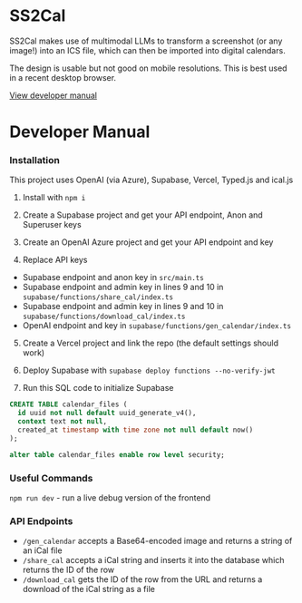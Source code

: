 # SS2Cal

SS2Cal makes use of multimodal LLMs to transform a screenshot (or any image!) into an ICS file, which can then be imported into digital calendars.

The design is usable but not good on mobile resolutions. This is best used in a recent desktop browser.

[View developer manual](#developer-manual)

# Developer Manual

### Installation

This project uses OpenAI (via Azure), Supabase, Vercel, Typed.js and ical.js

1. Install with `npm i`

2. Create a Supabase project and get your API endpoint, Anon and Superuser keys

3. Create an OpenAI Azure project and get your API endpoint and key

4. Replace API keys
  - Supabase endpoint and anon key in `src/main.ts`
  - Supabase endpoint and admin key in lines 9 and 10 in `supabase/functions/share_cal/index.ts`
  - Supabase endpoint and admin key in lines 9 and 10 in `supabase/functions/download_cal/index.ts`
  - OpenAI endpoint and key in `supabase/functions/gen_calendar/index.ts`

5. Create a Vercel project and link the repo (the default settings should work)

6. Deploy Supabase with `supabase deploy functions --no-verify-jwt`

7. Run this SQL code to initialize Supabase

```sql
CREATE TABLE calendar_files (
  id uuid not null default uuid_generate_v4(),
  context text not null,
  created_at timestamp with time zone not null default now()
);

alter table calendar_files enable row level security;
```

### Useful Commands

`npm run dev` - run a live debug version of the frontend

### API Endpoints

- `/gen_calendar` accepts a Base64-encoded image and returns a string of an iCal file
- `/share_cal` accepts a iCal string and inserts it into the database which returns the ID of the row
- `/download_cal` gets the ID of the row from the URL and returns a download of the iCal string as a file